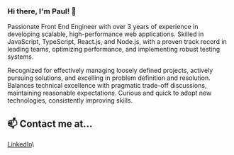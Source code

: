 ### Hi there, I'm Paul! 👋

Passionate Front End Engineer with over 3 years of experience in developing scalable, high-performance web applications. Skilled in JavaScript, TypeScript, React.js, and Node.js, with a proven track record in leading teams, optimizing performance, and implementing robust testing systems.

Recognized for effectively managing loosely defined projects, actively pursuing solutions, and excelling in problem definition and resolution. Balances technical excellence with pragmatic trade-off discussions, maintaining reasonable expectations. Curious and quick to adopt new technologies, consistently improving skills.

## 📫 Contact me at...

<a target="_blank" href="https://www.linkedin.com/in/paulmasondev/">LinkedIn</a>\

<!--
**PaulMasonDev/PaulMasonDev** is a ✨ _special_ ✨ repository because its `README.md` (this file) appears on your GitHub profile.

Here are some ideas to get you started:

- 🔭 I’m currently working on ...
- 🌱 I’m currently learning ...
- 👯 I’m looking to collaborate on ...
- 🤔 I’m looking for help with ...
- 💬 Ask me about ...
- 📫 How to reach me: ...
- 😄 Pronouns: ...
- ⚡ Fun fact: ...
-->
